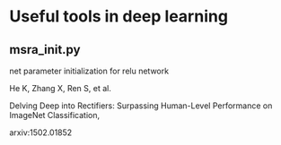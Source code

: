 # Useful tools in deep learning

## msra_init.py

net parameter initialization for relu network

He K, Zhang X, Ren S, et al. 

Delving Deep into Rectifiers: Surpassing Human-Level Performance on ImageNet Classification,

arxiv:1502.01852
